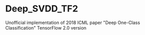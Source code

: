 # Deep_SVDD_TF2
Unofficial implementation of 2018 ICML paper "Deep One-Class Classification" TensorFlow 2.0 version
